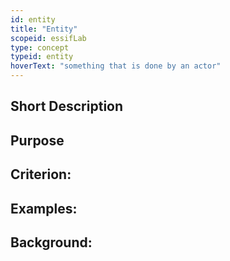 ```yaml
---
id: entity
title: "Entity"
scopeid: essifLab
type: concept
typeid: entity
hoverText: "something that is done by an actor"
---
```


## Short Description

## Purpose

## Criterion:

## Examples:

## Background:
